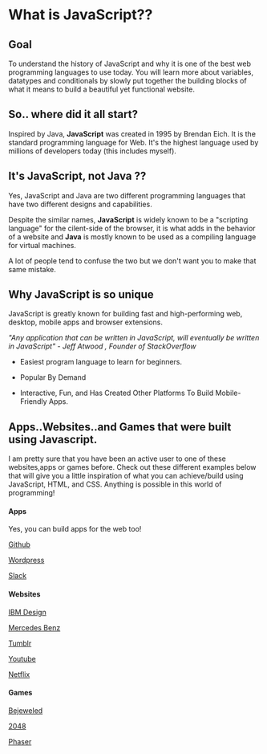 # What is JavaScript?? 

## Goal

To understand the history of JavaScript and why it is one of the best web programming languages to use today. You will learn more about variables, datatypes and conditionals by slowly put together the building blocks of what it means to build a beautiful yet functional website.

## So.. where did it all start?  
Inspired by Java, **JavaScript** was created in 1995 by Brendan Eich. It is the standard programming language for Web. It's the highest language used by millions of developers today (this includes myself). 


## It's JavaScript, not Java ?? 

Yes, JavaScript and Java are two different programming languages that have two different designs and capabilities. 

Despite the similar names,  **JavaScript** is widely known to be a "scripting language" for the cilent-side of the browser, it is what adds in the behavior of a website and **Java** is mostly known to be used as a compiling language for virtual machines. 

A lot of people tend to confuse the two but we don't want you to make that same mistake. 


## Why JavaScript is so unique 

JavaScript is greatly known for building fast and high-performing web, desktop, mobile apps and browser extensions. 

*"Any application that can be written in JavaScript, will eventually be written in JavaScript" - Jeff Atwood , Founder of StackOverflow*

* Easiest program language to learn for beginners. 

* Popular By Demand

* Interactive, Fun, and Has Created Other Platforms To Build Mobile-Friendly Apps. 


## Apps..Websites..and Games that were built using Javascript. 

I am pretty sure that you have been an active user to one of these websites,apps or games before. Check out these different examples below that will give you a little inspiration of what you can achieve/build using JavaScript, HTML, and CSS. Anything is possible in this world of programming! 


#### Apps 
Yes, you can build apps for the web too! 

[Github](https://github.com/)

[Wordpress](https://wordpress.com/)

[Slack](https://slack.com/)

#### Websites 

[IBM Design](https://www.ibm.com/design/)

[Mercedes Benz](https://www.awwwards.com/sites/mercedes-benz-eqc)

[Tumblr](https://www.tumblr.com/)

[Youtube](https://www.youtube.com/)

[Netflix](https://netflix.com/)


#### Games 

[Bejeweled](https://itunes.apple.com/us/app/bejeweled-classic/id479536744?mt=8)

[2048](http://gabrielecirulli.github.io/2048/)

[Phaser](https://phaser.io/)


